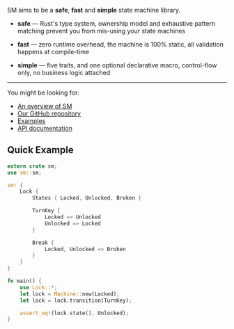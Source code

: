 SM aims to be a **safe**, **fast** and **simple** state machine library.

- **safe** — Rust's type system, ownership model and exhaustive pattern matching
  prevent you from mis-using your state machines

- **fast** — zero runtime overhead, the machine is 100% static, all validation
  happens at compile-time

- **simple** — five traits, and one optional declarative macro, control-flow
  only, no business logic attached

---

You might be looking for:

- [An overview of SM][book]
- [Our GitHub repository][repo]
- [Examples][examples]
- [API documentation][api]

[book]: https://github.com/rusty-rockets/sm/blob/master/README.md#descriptive-example
[repo]: https://github.com/rusty-rockets/sm
[examples]: https://github.com/rusty-rockets/sm/tree/master/examples
[api]: https://docs.rs/sm

## Quick Example

```rust
extern crate sm;
use sm::sm;

sm! {
    Lock {
        States { Locked, Unlocked, Broken }

        TurnKey {
            Locked => Unlocked
            Unlocked => Locked
        }

        Break {
            Locked, Unlocked => Broken
        }
    }
}

fn main() {
    use Lock::*;
    let lock = Machine::new(Locked);
    let lock = lock.transition(TurnKey);

    assert_eq!(lock.state(), Unlocked);
}
```
